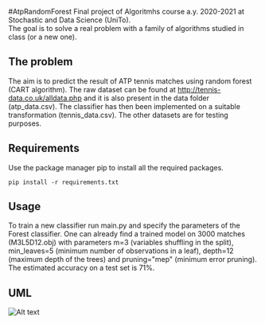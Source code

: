 #AtpRandomForest
Final project of Algoritmhs course a.y. 2020-2021 at Stochastic and Data Science (UniTo).  
The goal is to solve a real problem with a family of algorithms studied in class (or a new one).

## The problem
The aim is to predict the result of ATP tennis matches using random forest (CART algorithm).
The raw dataset can be found at http://tennis-data.co.uk/alldata.php and it is also present in the data folder (atp_data.csv).
The classifier has then been implemented on a suitable transformation (tennis_data.csv).
The other datasets are for testing purposes. 

## Requirements
Use the package manager pip to install all the required packages.

```pip install -r requirements.txt```

## Usage
To train a new classifier run main.py and specify the parameters of the Forest classifier.
One can already find a trained model on 3000 matches (M3L5D12.obj)
with parameters m=3 (variables shuffling in the split), min_leaves=5 (minimum number of observations in a leaf), depth=12 (maximum depth of the trees) and pruning="mep" (minimum error pruning).
The estimated accuracy on a test set is 71%. 

## UML
![Alt text](uml.jpg)





